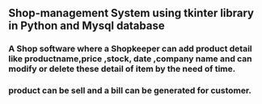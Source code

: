 ## Shop-management System using tkinter library in Python and Mysql database
### A Shop software where a Shopkeeper can add product detail like productname,price ,stock, date ,company name and can modify or delete these detail of item by the need of time.
### product can be sell and a bill can be generated for customer.
